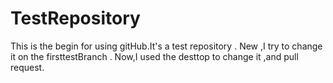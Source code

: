 # TestRepository
This is the begin for using gitHub.It's a test repository .
New ,I try to change it on the firsttestBranch .
Now,I used the desttop to change it ,and pull request.

